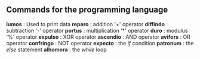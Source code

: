 ## Commands for the programming language

**lumos** : Used to print data
**reparo** : addition '+' operator
**diffindo** : subtraction '-' operator
**portus** : multiplication '*' operator
**duro** : modulus '%' operator
**expulso** : XOR operator
**ascendio** : AND operator
**avifors** : OR operator
**confringo** : NOT operator
**expecto** : the *if* condition
**patronum** : the *else* statement
**alhomora** : the *while* loop